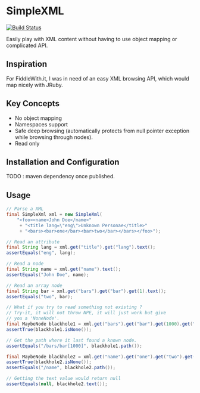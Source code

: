 SimpleXML
======

[![Build Status](https://travis-ci.org/cedricbou/simple-xml.png?branch=master)](https://travis-ci.org/cedricbou/simple-xml)

Easily play with XML content without having to use object mapping or complicated API. 

Inspiration
-----------

For FiddleWith.it, I was in need of an easy XML browsing API, which would map nicely with JRuby. 

Key Concepts
--------

- No object mapping
- Namespaces support
- Safe deep browsing (automatically protects from null pointer exception while browsing through nodes).
- Read only


Installation and Configuration
------------------------------

TODO : maven dependency once published.

Usage
-----

```java
// Parse a XML
final SimpleXml xml = new SimpleXml(
	"<foo><name>John Doe</name>"
	 + "<title lang=\"eng\">Unknown Personae</title>"
	 + "<bars><bar>one</bar><bar>two</bar></bars></foo>");

// Read an attribute
final String lang = xml.get("title").get("lang").text();
assertEquals("eng", lang);

// Read a node
final String name = xml.get("name").text();
assertEquals("John Doe", name);

// Read an array node
final String bar = xml.get("bars").get("bar").get(1).text();
assertEquals("two", bar);

// What if you try to read something not existing ?
// Try-it, it will not throw NPE, it will just work but give
// you a 'NoneNode'.
final MaybeNode blackhole1 = xml.get("bars").get("bar").get(1000).get("sub").get("foobar");
assertTrue(blackhole1.isNone());

// Get the path where it last found a known node.
assertEquals("/bars/bar[1000]", blackhole1.path());

final MaybeNode blackhole2 = xml.get("name").get("one").get("two").get("some");
assertTrue(blackhole2.isNone());
assertEquals("/name", blackhole2.path());

// Getting the text value would return null
assertEquals(null, blackhole2.text());
```
